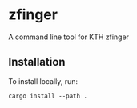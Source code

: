 # zfinger
A command line tool for KTH zfinger

## Installation
To install locally, run:
```
cargo install --path .
```
